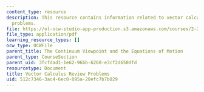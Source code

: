 ```yaml
---
content_type: resource
description: This resource contains information related to vector calculus review
  problems.
file: https://ol-ocw-studio-app-production.s3.amazonaws.com/courses/2-25-advanced-fluid-mechanics-fall-2013/512c73463ac46ec0895a20efc7b7b029_MIT2_25F13_vec_cal_re_pro.pdf
file_type: application/pdf
learning_resource_types: []
ocw_type: OCWFile
parent_title: The Continuum Viewpoint and the Equations of Motion
parent_type: CourseSection
parent_uid: 3fcfdad1-1e62-96bb-6260-e3cf2d650dfd
resourcetype: Document
title: Vector Calculus Review Problems
uid: 512c7346-3ac4-6ec0-895a-20efc7b7b029
---
```


